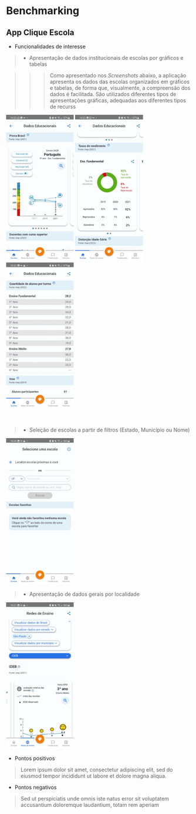 # Benchmarking

## App Clique Escola
-  Funcionalidades de interesse
>-  Apresentação de dados institucionais de escolas por gráficos e tabelas

<p align="justify">

>>> Como apresentado nos _Screenshots_ abaixo, a aplicação apresenta os dados das escolas organizados em gráficos e tabelas, de forma que, visualmente, a compreensão dos dados é facilitada. São utilizados diferentes tipos de apresentações gráficas, adequadas aos diferentes tipos de recurss 

</p>

<p >
<img src="requirements_images\appgrafico1.jfif" height="400">
<img src="requirements_images\appgrafico2.jfif" height="400">
<img src="requirements_images\apptabela.jfif" height="400">
</p>

<br /> 

>-  Seleção de escolas a partir de filtros (Estado, Município ou Nome)

<img src="requirements_images\appselecao.jfif" height="400">
<br />

>-  Apresentação de dados gerais por localidade

<img src="requirements_images\appgeral.jfif" height="400">
<br />

- Pontos positivos
> Lorem ipsum dolor sit amet, consectetur adipiscing elit, sed do eiusmod tempor incididunt ut labore et dolore magna aliqua.

- Pontos negativos
>Sed ut perspiciatis unde omnis iste natus error sit voluptatem accusantium doloremque laudantium, totam rem aperiam